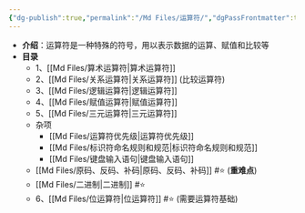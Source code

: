 ```yaml
---
{"dg-publish":true,"permalink":"/Md Files/运算符/","dgPassFrontmatter":true}
---
```


- **介绍**：运算符是一种特殊的符号，用以表示数据的运算、赋值和比较等
- **目录**
	- 1、[[Md Files/算术运算符\|算术运算符]]
	- 2、[[Md Files/关系运算符\|关系运算符]] (比较运算符)
	- 3、[[Md Files/逻辑运算符\|逻辑运算符]]
	- 4、[[Md Files/赋值运算符\|赋值运算符]] 
	- 5、[[Md Files/三元运算符\|三元运算符]]  
	- 杂项
		- [[Md Files/运算符优先级\|运算符优先级]]
		- [[Md Files/标识符命名规则和规范\|标识符命名规则和规范]] 
		- [[Md Files/键盘输入语句\|键盘输入语句]] 
	- [[Md Files/原码、反码、补码\|原码、反码、补码]] #⭐️ (**重难点**)
	- [[Md Files/二进制\|二进制]] #⭐️ 
	- 6、[[Md Files/位运算符\|位运算符]]   #⭐️ (需要运算符基础)


